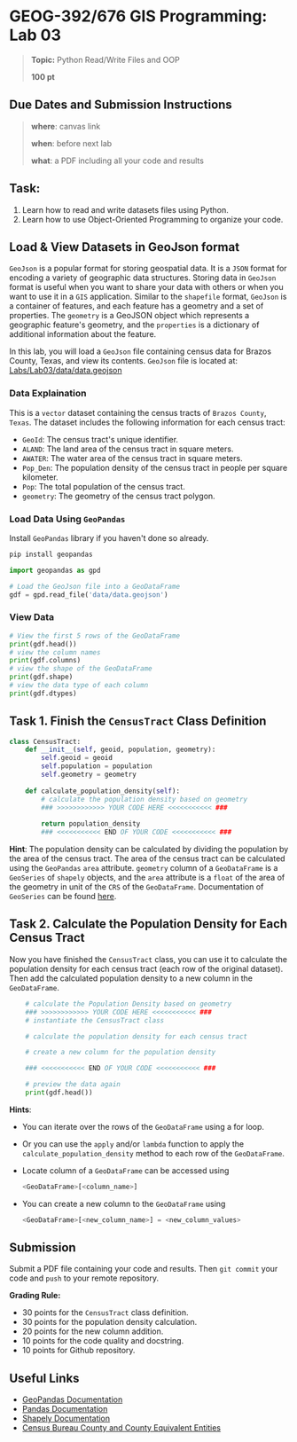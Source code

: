 # GEOG-392/676 GIS Programming: Lab 03

>**Topic:** Python Read/Write Files and OOP
>
>**100 pt**
>

## Due Dates and Submission Instructions

> **where**: canvas link
>
> **when**: before next lab
>
> **what**: a PDF including all your code and results

## **Task:**

1. Learn how to read and write datasets files using Python.
2. Learn how to use Object-Oriented Programming to organize your code.

## **Load & View Datasets in GeoJson format**

`GeoJson` is a popular format for storing geospatial data. It is a `JSON` format for encoding a variety of geographic data structures. Storing data in `GeoJson` format is useful when you want to share your data with others or when you want to use it in a `GIS` application. Similar to the `shapefile` format, `GeoJson` is a container of features, and each feature has a geometry and a set of properties. The `geometry` is a GeoJSON object which represents a geographic feature's geometry, and the `properties` is a dictionary of additional information about the feature.

In this lab, you will load a `GeoJson` file containing census data for Brazos County, Texas, and view its contents. `GeoJson` file is located at: [Labs/Lab03/data/data.geojson](data/data.geojson)

### **Data Explaination**

This is a `vector` dataset containing the census tracts of `Brazos County`, `Texas`. The dataset includes the following information for each census tract:

- `GeoId`: The census tract's unique identifier.
- `ALAND`: The land area of the census tract in square meters.
- `AWATER`: The water area of the census tract in square meters.
- `Pop_Den`: The population density of the census tract in people per square kilometer.
- `Pop`: The total population of the census tract.
- `geometry`: The geometry of the census tract polygon.

### **Load Data Using `GeoPandas`**

Install `GeoPandas` library if you haven't done so already.

```bash
pip install geopandas
```

```python
import geopandas as gpd

# Load the GeoJson file into a GeoDataFrame
gdf = gpd.read_file('data/data.geojson')

```

### **View Data**

```python
# View the first 5 rows of the GeoDataFrame
print(gdf.head())
# view the column names
print(gdf.columns)
# view the shape of the GeoDataFrame
print(gdf.shape)
# view the data type of each column
print(gdf.dtypes)
```

## **Task 1. Finish the `CensusTract` Class Definition**

```python
class CensusTract:
    def __init__(self, geoid, population, geometry):
        self.geoid = geoid
        self.population = population
        self.geometry = geometry
    
    def calculate_population_density(self):
        # calculate the population density based on geometry
        ### >>>>>>>>>>>> YOUR CODE HERE <<<<<<<<<<< ###
        
        return population_density
        ### <<<<<<<<<<< END OF YOUR CODE <<<<<<<<<<< ###
```

**Hint**: The population density can be calculated by dividing the population by the area of the census tract. The area of the census tract can be calculated using the `GeoPandas` `area` attribute. `geometry` column of a `GeoDataFrame` is a `GeoSeries` of `shapely` objects, and the `area` attribute is a `float` of the area of the geometry in unit of the `CRS` of the `GeoDataFrame`. Documentation of `GeoSeries` can be found [here](https://geopandas.org/en/stable/docs/reference/api/geopandas.GeoSeries.html).

## Task 2. Calculate the Population Density for Each Census Tract

Now you have finished the `CensusTract` class, you can use it to calculate the population density for each census tract (each row of the original dataset). Then add the calculated population density to a new column in the `GeoDataFrame`.

```python
    # calculate the Population Density based on geometry
    ### >>>>>>>>>>>> YOUR CODE HERE <<<<<<<<<<< ###
    # instantiate the CensusTract class

    # calculate the population density for each census tract

    # create a new column for the population density

    ### <<<<<<<<<<< END OF YOUR CODE <<<<<<<<<<< ###

    # preview the data again
    print(gdf.head())
```

**Hints**:

- You can iterate over the rows of the `GeoDataFrame` using a for loop.
- Or you can use the `apply` and/or `lambda` function to apply the `calculate_population_density` method to each row of the `GeoDataFrame`.
- Locate column of a `GeoDataFrame` can be accessed using

    ```python
    <GeoDataFrame>[<column_name>]
    ```

- You can create a new column to the `GeoDataFrame` using

    ```python
    <GeoDataFrame>[<new_column_name>] = <new_column_values>
    ```

## Submission

Submit a PDF file containing your code and results.
Then `git commit` your code and `push` to your remote repository.

**Grading Rule:**

- 30 points for the `CensusTract` class definition.
- 30 points for the population density calculation.
- 20 points for the new column addition.
- 10 points for the code quality and docstring.
- 10 points for Github repository.

## Useful Links

- [GeoPandas Documentation](https://geopandas.org/en/stable/docs.html)
- [Pandas Documentation](https://pandas.pydata.org/docs/reference/index.html#api)
- [Shapely Documentation](https://shapely.readthedocs.io/en/stable/manual.html)
- [Census Bureau County and County Equivalent Entities](https://www.census.gov/library/reference/code-lists/ansi.html#cou)
